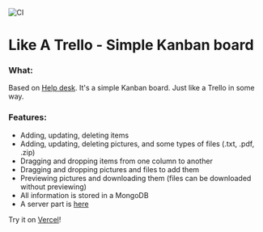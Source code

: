 ![CI](https://github.com/solarlime/like-a-trello/workflows/CI/badge.svg?branch=master)

# Like A Trello - Simple Kanban board

### What:

Based on [Help desk](https://github.com/solarlime/help-desk).
It's a simple Kanban board. Just like a Trello in some way.

### Features:

- Adding, updating, deleting items
- Adding, updating, deleting pictures, and some types of files (.txt, .pdf, .zip)
- Dragging and dropping items from one column to another
- Dragging and dropping pictures and files to add them
- Previewing pictures and downloading them (files can be downloaded without previewing)
- All information is stored in a MongoDB
- A server part is [here](https://github.com/solarlime/crud-mongo-server)

Try it on [Vercel](https://like-a-trello.solarlime.dev/)!
